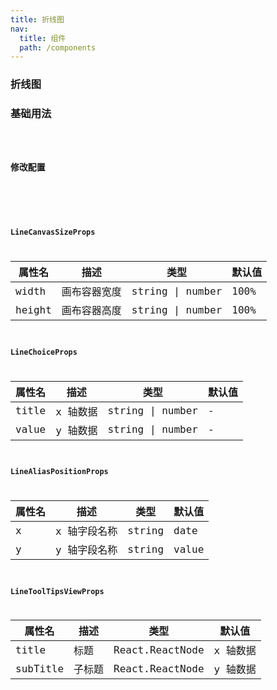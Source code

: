 ```yaml
---
title: 折线图
nav:
  title: 组件
  path: /components
---
```


### 折线图

### 基础用法

<code src="./demos/basic.tsx" />

### 修改配置

<code src="./demos/index.tsx" />

<API/>

### LineCanvasSizeProps

| 属性名 | 描述         | 类型             | 默认值 |
| ------ | ------------ | ---------------- | ------ |
| width  | 画布容器宽度 | string \| number | 100%   |
| height | 画布容器高度 | string \| number | 100%   |

### LineChoiceProps

| 属性名 | 描述     | 类型             | 默认值 |
| ------ | -------- | ---------------- | ------ |
| title  | x 轴数据 | string \| number | -      |
| value  | y 轴数据 | string \| number | -      |

### LineAliasPositionProps

| 属性名 | 描述         | 类型   | 默认值 |
| ------ | ------------ | ------ | ------ |
| x      | x 轴字段名称 | string | date   |
| y      | y 轴字段名称 | string | value  |

### LineToolTipsViewProps

| 属性名   | 描述   | 类型            | 默认值   |
| -------- | ------ | --------------- | -------- |
| title    | 标题   | React.ReactNode | x 轴数据 |
| subTitle | 子标题 | React.ReactNode | y 轴数据 |
